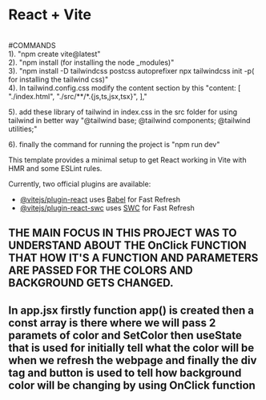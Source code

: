 # React + Vite
<br>
#COMMANDS
<br>
1). "npm create vite@latest"
<br>
2). "npm install (for installing the node _modules)"
<br>
3). "npm install -D tailwindcss postcss autoprefixer
    npx tailwindcss init -p( for installing the tailwind css)"
    <br>
4). In tailwind.config.css modify the content section by this 
"content: [
    "./index.html",
    "./src/**/*.{js,ts,jsx,tsx}",
  ],"
  
  <br>

5). add these library of tailwind in index.css in the src folder for using tailwind in better way 
"@tailwind base;
@tailwind components;
@tailwind utilities;</h2>"
<br>

6). finally the command for running the project is "npm run dev"
    

This template provides a minimal setup to get React working in Vite with HMR and some ESLint rules.

Currently, two official plugins are available:

- [@vitejs/plugin-react](https://github.com/vitejs/vite-plugin-react/blob/main/packages/plugin-react/README.md) uses [Babel](https://babeljs.io/) for Fast Refresh
- [@vitejs/plugin-react-swc](https://github.com/vitejs/vite-plugin-react-swc) uses [SWC](https://swc.rs/) for Fast Refresh

<h2>THE MAIN FOCUS IN THIS PROJECT WAS TO UNDERSTAND ABOUT THE OnClick FUNCTION THAT HOW IT'S A FUNCTION AND PARAMETERS ARE PASSED FOR THE COLORS AND BACKGROUND GETS CHANGED. </h2>

<H2> In app.jsx firstly function app() is created then a const array is there where we will pass 2 paramets of color and SetColor then useState that is used for initially tell what the color will be when we refresh the webpage and finally the div tag and button is used to tell how background color will be changing by using OnClick function</H2>
